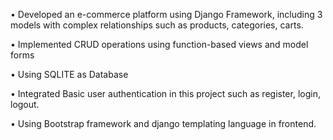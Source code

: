 <p>• Developed an e-commerce platform using Django Framework, including 3 models with complex relationships such as products, categories, carts.</p>
<p>• Implemented CRUD operations using function-based views and model forms</p>
<p>• Using SQLITE as Database</p>
<p>• Integrated Basic user authentication in this project such as register, login, logout.</p>
<p>• Using Bootstrap framework and django templating language in frontend.</p>